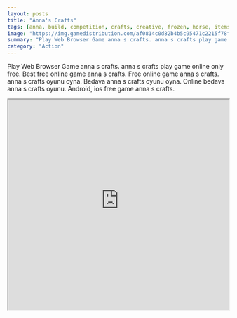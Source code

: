 ```yaml
---
layout: posts
title: "Anna's Crafts"
tags: [anna, build, competition, crafts, creative, frozen, horse, items, prize, skills, sven, rocking, free, online, games, oyna, game, free, games, play, play, games]
image: "https://img.gamedistribution.com/af0814c0d82b4b5c95471c2215f78f63.jpg"
summary: "Play Web Browser Game anna s crafts. anna s crafts play game online only free. Best free online game anna s crafts. Free online game anna s crafts. anna s crafts oyunu oyna. Bedava anna s crafts oyunu oyna. Online bedava anna s crafts oyunu. Android, ios free game anna s crafts."
category: "Action"
---
```


Play Web Browser Game anna s crafts. anna s crafts play game online only free. Best free online game anna s crafts. Free online game anna s crafts. anna s crafts oyunu oyna. Bedava anna s crafts oyunu oyna. Online bedava anna s crafts oyunu. Android, ios free game anna s crafts.

<iframe width="100%" height="480px;" src="https://flash.gamedistribution.com?game=af0814c0d82b4b5c95471c2215f78f63"></iframe>